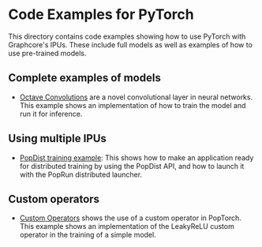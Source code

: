 <!-- Copyright (c) 2021 Graphcore Ltd. All rights reserved. -->
# Code Examples for PyTorch

This directory contains code examples showing how to use PyTorch with Graphcore's IPUs. These include full models as well as examples of how to use pre-trained models.

## Complete examples of models

- [Octave Convolutions](octconv) are a novel convolutional layer in neural networks. This example shows an implementation of how to train the model and run it for inference.

## Using multiple IPUs

- [PopDist training example](popdist): This shows how to make an application ready for distributed training by using the PopDist API, and how to launch it with the PopRun distributed launcher.

## Custom operators

- [Custom Operators](custom_op) shows the use of a custom operator in PopTorch. This example shows an implementation of the LeakyReLU custom operator in the training of a simple model.
